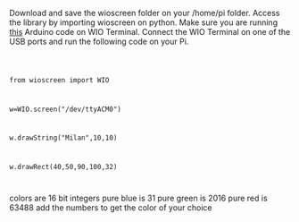 Download and save the wioscreen folder on your /home/pi folder. Access the library by importing wioscreen on python. Make sure you are running [this](https://github.com/milandahal213/AruduinoTests/tree/master/WIO%20Terminal/SPIKEscreenWIO/on%20WIO) Arduino code on WIO Terminal. Connect the WIO Terminal on one of the USB ports and run the following code on your Pi.



<code>
  
  from wioscreen import WIO
  
  w=WIO.screen("/dev/ttyACM0")
  
  w.drawString("Milan",10,10)
  
  w.drawRect(40,50,90,100,32)

</code>

colors are 16 bit integers
pure blue is 31
pure green is 2016
pure red is 63488
add the numbers to get the color of your choice
